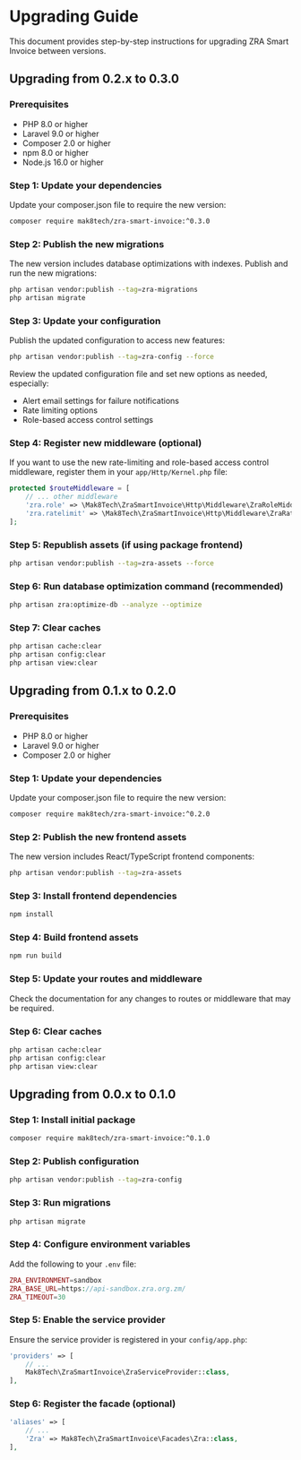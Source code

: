 # Upgrading Guide

This document provides step-by-step instructions for upgrading ZRA Smart Invoice between versions.

## Upgrading from 0.2.x to 0.3.0

### Prerequisites

- PHP 8.0 or higher
- Laravel 9.0 or higher
- Composer 2.0 or higher
- npm 8.0 or higher
- Node.js 16.0 or higher

### Step 1: Update your dependencies

Update your composer.json file to require the new version:

```bash
composer require mak8tech/zra-smart-invoice:^0.3.0
```

### Step 2: Publish the new migrations

The new version includes database optimizations with indexes. Publish and run the new migrations:

```bash
php artisan vendor:publish --tag=zra-migrations
php artisan migrate
```

### Step 3: Update your configuration

Publish the updated configuration to access new features:

```bash
php artisan vendor:publish --tag=zra-config --force
```

Review the updated configuration file and set new options as needed, especially:

- Alert email settings for failure notifications
- Rate limiting options
- Role-based access control settings

### Step 4: Register new middleware (optional)

If you want to use the new rate-limiting and role-based access control middleware, register them in your `app/Http/Kernel.php` file:

```php
protected $routeMiddleware = [
    // ... other middleware
    'zra.role' => \Mak8Tech\ZraSmartInvoice\Http\Middleware\ZraRoleMiddleware::class,
    'zra.ratelimit' => \Mak8Tech\ZraSmartInvoice\Http\Middleware\ZraRateLimitMiddleware::class,
];
```

### Step 5: Republish assets (if using package frontend)

```bash
php artisan vendor:publish --tag=zra-assets --force
```

### Step 6: Run database optimization command (recommended)

```bash
php artisan zra:optimize-db --analyze --optimize
```

### Step 7: Clear caches

```bash
php artisan cache:clear
php artisan config:clear
php artisan view:clear
```

## Upgrading from 0.1.x to 0.2.0

### Prerequisites

- PHP 8.0 or higher
- Laravel 9.0 or higher
- Composer 2.0 or higher

### Step 1: Update your dependencies

Update your composer.json file to require the new version:

```bash
composer require mak8tech/zra-smart-invoice:^0.2.0
```

### Step 2: Publish the new frontend assets

The new version includes React/TypeScript frontend components:

```bash
php artisan vendor:publish --tag=zra-assets
```

### Step 3: Install frontend dependencies

```bash
npm install
```

### Step 4: Build frontend assets

```bash
npm run build
```

### Step 5: Update your routes and middleware

Check the documentation for any changes to routes or middleware that may be required.

### Step 6: Clear caches

```bash
php artisan cache:clear
php artisan config:clear
php artisan view:clear
```

## Upgrading from 0.0.x to 0.1.0

### Step 1: Install initial package

```bash
composer require mak8tech/zra-smart-invoice:^0.1.0
```

### Step 2: Publish configuration

```bash
php artisan vendor:publish --tag=zra-config
```

### Step 3: Run migrations

```bash
php artisan migrate
```

### Step 4: Configure environment variables

Add the following to your `.env` file:

```php
ZRA_ENVIRONMENT=sandbox
ZRA_BASE_URL=https://api-sandbox.zra.org.zm/
ZRA_TIMEOUT=30
```

### Step 5: Enable the service provider

Ensure the service provider is registered in your `config/app.php`:

```php
'providers' => [
    // ...
    Mak8Tech\ZraSmartInvoice\ZraServiceProvider::class,
],
```

### Step 6: Register the facade (optional)

```php
'aliases' => [
    // ...
    'Zra' => Mak8Tech\ZraSmartInvoice\Facades\Zra::class,
],
```
